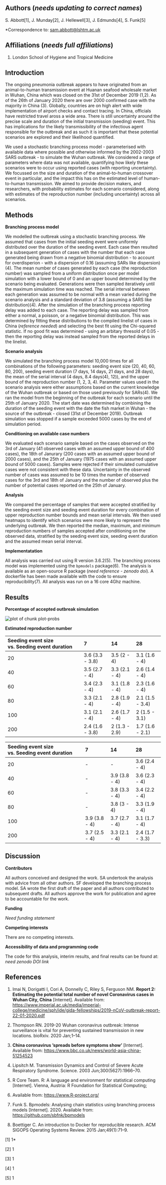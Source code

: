 Authors (*needs updating to correct names*)
-------------------------------------------

S. Abbott[1], J. Munday[2], J. Hellewell[3], J. Edmunds[4], S. Funk[5]

\*Correspondence to:
<a href="mailto:sam.abbott@lshtm.ac.uk" class="email">sam.abbott@lshtm.ac.uk</a>

Affiliations (*needs full affiliations*)
----------------------------------------

1.  London School of Hygiene and Tropical Medicine

Introduction
------------

The ongoing pneumonia outbreak appears to have originated from an
animal-to-human transmission event at Huanan seafood wholesale market in
Wuhan, China which was closed on the 31st of December 2019 (1,2). As of
the 26th of January 2020 there are over 2000 confirmed case with the
majority in China (3). Globally, countries are on high alert with wide
implementation of airport checks and contact tracing. In China,
officials have restricted travel aross a wide area. There is still
uncertainty around the precise scale and duration of the initial
transmission (seeding) event. This has implications for the likely
transmissibility of the infectious agent responsible for the outbreak
and as such it is important that these potential scenarios are explored
and their likelihood quantified.

We used a stochastic branching process model - parameterised with
available data where possible and otherwise informed by the 2002-2003
SARS outbreak - to simulate the Wuhan outbreak. We considered a range of
parameters where data was not available, quantifying how likely these
scenarios were to occur using reported cases (with reporting
uncertainty). We focussed on the size and duration of the
animal-to-human crossover event in particular, and the impact this has
on the estimated level of human-to-human transmission. We aimed to
provide decision makers, and researchers, with probability estimates for
each scenario considered, along with estimates of the reproduction
number (including uncertainty) across all scenarios.

Methods
-------

**Branching process model**

We modelled the outbreak using a stochastic branching process. We
assumed that cases from the initial seeding event were uniformly
distributed over the duration of the seeding event. Each case then
resulted in a subsequent generation of cases with the number that each
case generated being drawn from a negative binomial distribution - to
account for overdisperion - with a dispersion of 0.16 (assuming SARs
like dispersion)(4). The mean number of cases generated by each case
(the reproduction number) was sampled from a uniform distribution once
per model simulation with a lower bound of 0 and an upper bound
determined by the scenario being evaluated. Generations were then
sampled iteratively until the maximum simulation time was reached. The
serial interval between each generation was assumed to be normal with a
mean varied during the scenario analysis and a standard deviation of 3.8
(assuming a SARS like distribution)(4). After the simulation of the
branching process reporting delay was added to each case. The reporting
delay was sampled from either a normal, a poisson, or a negative
binomial distribution. This was determined by fitting these
distributions to the compiled linelist of cases in China (*reference
needed*) and selecting the best fit using the Chi-squared statistic. If
no good fit was determined - using an arbitary thresold of 0.05 - then
the reporting delay was instead sampled from the reported delays in the
linelist.

**Scenario analysis**

We simulated the branching process model 10,000 times for all
combinations of the following parameters: seeding event size (20, 40,
60, 80, 200), seeding event duration (7 days, 14 days, 21 days, and 28
days), the mean of the serial interval (4 days, 8.4 days(4), 12)), and
the upper bound of the reproduction number (1, 2, 3, 4). Parameter
values used in the scenario analysis were either assumptions based on
the current knowledge of the Wuhan outbreak or based on those used
previously for SARs(4). We ran the model from the beginning of the
outbreak for each scenario until the 25th of January 2020. The start
date was determined by combining the duration of the seeding event with
the date the fish market in Wuhan - the source of the outbreak - closed
(31st of December 2019). Outbreak simulation was stopped if a sample
exceeded 5000 cases by the end of simulation period.

**Conditioning on available case numbers**

We evaluated each scenario sample based on the cases observed on the 3rd
of January (41 observed cases with an assumed upper bound of 400 cases),
the 18th of Janurary (200 cases with an assumed upper bound of 2000
cases), and the 25th of January (1975 cases with an assumed upper bound
of 5000 cases). Samples were rejected if their simulated cumulative
cases were not consistent with these data. Uncertainty in the observed
number of cases was assumed to be 10 times the number of observed cases
for the 3rd and 18th of January and the number of observed plus the
number of potential cases reported on the 25th of January.

**Analysis**

We compared the percentage of samples that were accepted stratified by
the seeding event size and seeding event duration for every combination
of upper reproduction number bounds and mean serial intervals. We then
used heatmaps to identify which scenarios were more likely to represent
the underlying outbreak. We then reported the median, maximum, and
minimum reproduction numbers of samples accepted after conditioning on
the observed data, stratified by the seeding event size, seeding event
duration and the assumed mean serial interval.

**Implementatation**

All analysis was carried out using R version 3.6.2(5). The branching
process model was implemented using the `bpmodels` package(6). The
analysis is available as an open-source R package (*need reference -
zenodo doi*). A dockerfile has been made available with the code to
ensure reproducibility(7). All analysis was run on a 16 core 4Ghz
machine.

Results
-------

**Percentage of accepted outbreak simulation**

![plot of chunk plot-probs](figures/plot-probs-1.png)

**Estimated reproduction number**

<table>
<thead>
<tr class="header">
<th style="text-align: left;">Seeding event size vs. Seeding event duration</th>
<th style="text-align: left;">7</th>
<th style="text-align: left;">14</th>
<th style="text-align: left;">28</th>
</tr>
</thead>
<tbody>
<tr class="odd">
<td style="text-align: left;">20</td>
<td style="text-align: left;">3.6 (3.3 - 3.8)</td>
<td style="text-align: left;">3.5 (2 - 4)</td>
<td style="text-align: left;">3.1 (1.6 - 4)</td>
</tr>
<tr class="even">
<td style="text-align: left;">40</td>
<td style="text-align: left;">3.5 (2.7 - 4)</td>
<td style="text-align: left;">3.3 (2.1 - 4)</td>
<td style="text-align: left;">2.6 (1.4 - 4)</td>
</tr>
<tr class="odd">
<td style="text-align: left;">60</td>
<td style="text-align: left;">3.4 (2.3 - 4)</td>
<td style="text-align: left;">3.1 (1.8 - 4)</td>
<td style="text-align: left;">2.3 (1.6 - 4)</td>
</tr>
<tr class="even">
<td style="text-align: left;">80</td>
<td style="text-align: left;">3.3 (2.1 - 4)</td>
<td style="text-align: left;">2.8 (1.9 - 4)</td>
<td style="text-align: left;">2.1 (1.5 - 3.4)</td>
</tr>
<tr class="odd">
<td style="text-align: left;">100</td>
<td style="text-align: left;">3.1 (2.1 - 4)</td>
<td style="text-align: left;">2.6 (1.7 - 4)</td>
<td style="text-align: left;">2 (1.5 - 3.1)</td>
</tr>
<tr class="even">
<td style="text-align: left;">200</td>
<td style="text-align: left;">2.4 (1.6 - 3.8)</td>
<td style="text-align: left;">2 (1.3 - 2.9)</td>
<td style="text-align: left;">1.7 (1.6 - 2.1)</td>
</tr>
</tbody>
</table>

<table>
<thead>
<tr class="header">
<th style="text-align: left;">Seeding event size vs. Seeding event duration</th>
<th style="text-align: left;">7</th>
<th style="text-align: left;">14</th>
<th style="text-align: left;">28</th>
</tr>
</thead>
<tbody>
<tr class="odd">
<td style="text-align: left;">20</td>
<td style="text-align: left;">-</td>
<td style="text-align: left;">-</td>
<td style="text-align: left;">3.6 (2.4 - 4)</td>
</tr>
<tr class="even">
<td style="text-align: left;">40</td>
<td style="text-align: left;">-</td>
<td style="text-align: left;">3.9 (3.8 - 4)</td>
<td style="text-align: left;">3.6 (2.3 - 4)</td>
</tr>
<tr class="odd">
<td style="text-align: left;">60</td>
<td style="text-align: left;">-</td>
<td style="text-align: left;">3.8 (3.3 - 4)</td>
<td style="text-align: left;">3.4 (2.2 - 4)</td>
</tr>
<tr class="even">
<td style="text-align: left;">80</td>
<td style="text-align: left;">-</td>
<td style="text-align: left;">3.8 (3 - 4)</td>
<td style="text-align: left;">3.3 (1.9 - 4)</td>
</tr>
<tr class="odd">
<td style="text-align: left;">100</td>
<td style="text-align: left;">3.9 (3.8 - 4)</td>
<td style="text-align: left;">3.7 (2.7 - 4)</td>
<td style="text-align: left;">3.1 (1.7 - 4)</td>
</tr>
<tr class="even">
<td style="text-align: left;">200</td>
<td style="text-align: left;">3.7 (2.5 - 4)</td>
<td style="text-align: left;">3.3 (2.1 - 4)</td>
<td style="text-align: left;">2.4 (1.7 - 3.3)</td>
</tr>
</tbody>
</table>

Discussion
----------

**Contributors**

All authors conceived and designed the work. SA undertook the analysis
with advice from all other authors. SF developed the branching process
model. SA wrote the first draft of the paper and all authors contributed
to subsequent drafts. All authors approve the work for publication and
agree to be accountable for the work.

**Funding**

*Need funding statement*

**Competing interests**

There are no competing interests.

**Accessibility of data and programming code**

The code for this analysis, interim results, and final results can be
found at: *need zenodo DOI link*

References
----------

1. Imai N, Dorigatti I, Cori A, Donnelly C, Riley S, Ferguson NM.
**Report 2: Estimating the potential total number of novel Coronavirus
cases in Wuhan City, China** \[Internet\]. Available from:
<https://www.imperial.ac.uk/media/imperial-college/medicine/sph/ide/gida-fellowships/2019-nCoV-outbreak-report-22-01-2020.pdf>

2. Thompson RN. 2019-20 Wuhan coronavirus outbreak: Intense surveillance
is vital for preventing sustained transmission in new locations.
bioRxiv. 2020 Jan;1–14.

3. **China coronavirus ’spreads before symptoms show’** \[Internet\].
Available from: <https://www.bbc.co.uk/news/world-asia-china-51254523>

4. Lipsitch M. Transmission Dynamics and Control of Severe Acute
Respiratory Syndrome. Science. 2003 Jun;300(5627):1966–70.

5. R Core Team. R: A language and environment for statistical computing
\[Internet\]. Vienna, Austria: R Foundation for Statistical Computing;
2019. Available from: <https://www.R-project.org/>

6. Funk S. Bpmodels: Analysing chain statistics using branching process
models \[Internet\]. 2020. Available from:
<https://github.com/sbfnk/bpmodels>

7. Boettiger C. An introduction to Docker for reproducible research. ACM
SIGOPS Operating Systems Review. 2015 Jan;49(1):71–9.

[1] 1\*

[2] 1

[3] 1

[4] 1

[5] 1
